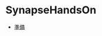 # SynapseHandsOn

- [準備](./1.%20%E3%83%8F%E3%83%B3%E3%82%BA%E3%82%AA%E3%83%B3%EF%BC%9A%E6%BA%96%E5%82%99.md)
